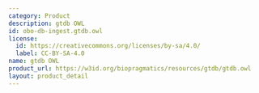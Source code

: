 ```yaml
---
category: Product
description: gtdb OWL
id: obo-db-ingest.gtdb.owl
license:
  id: https://creativecommons.org/licenses/by-sa/4.0/
  label: CC-BY-SA-4.0
name: gtdb OWL
product_url: https://w3id.org/biopragmatics/resources/gtdb/gtdb.owl
layout: product_detail
---
```


